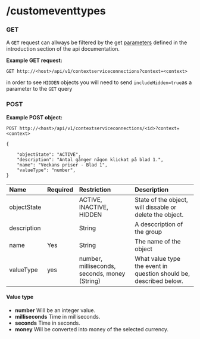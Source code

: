 # /customeventtypes



### GET

A `GET` request can allways be filtered by the get [parameters](http://docs.adnuntius.com/api/api-requests) defined in the introduction section of the api documentation.

**Example GET request:**

```text
GET http://<host>/api/v1/contextserviceconnections?context=<context>
```

in order to see `HIDDEN` objects you will need to send `includeHidden=true`as a parameter to the `GET` query

### POST

**Example POST object:**

```text
POST http://<host>/api/v1/contextserviceconnections/<id>?context=<context>

{

    "objectState": "ACTIVE",
    "description": "Antal gånger någon klickat på blad 1.",
    "name": "Veckans priser - Blad 1",
    "valueType": "number",
}
```

| Name | Required | Restriction | Description |
| :--- | :--- | :--- | :--- |
| objectState |  | ACTIVE, INACTIVE, HIDDEN | State of the object, will dissable or delete the object. |
| description |  | String | A desccription of the group |
| name | Yes | String | The name of the object |
| valueType | yes | number, milliseconds, seconds, money \(String\) | What value type the event in question should be, described below. |

#### Value type

* **number** Will be an integer value.
* **milliseconds** Time in milliseconds.
* **seconds** Time in seconds.
* **money** Will be converted into money of the selected currency.

